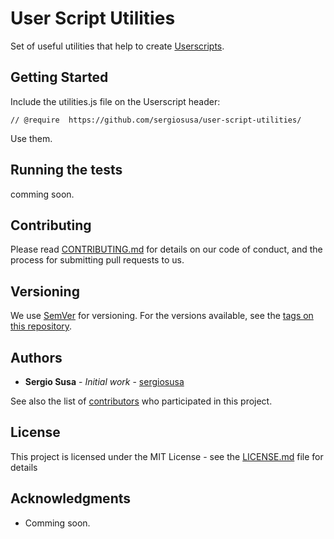 # User Script Utilities

Set of useful utilities that help to create [Userscripts](https://en.wikipedia.org/wiki/Userscript).

## Getting Started

Include the utilities.js file on the Userscript header: 

``// @require  https://github.com/sergiosusa/user-script-utilities/``

Use them.

## Running the tests

comming soon.

## Contributing

Please read [CONTRIBUTING.md](https://gist.github.com/PurpleBooth/b24679402957c63ec426) for details on our code of conduct, and the process for submitting pull requests to us.

## Versioning

We use [SemVer](http://semver.org/) for versioning. For the versions available, see the [tags on this repository](https://github.com/sergiosusa/user-script-utilities/tags). 

## Authors

* **Sergio Susa** - *Initial work* - [sergiosusa](https://github.com/sergiosusa)

See also the list of [contributors](https://github.com/sergiosusa/user-script-utilities/contributors) who participated in this project.

## License

This project is licensed under the MIT License - see the [LICENSE.md](LICENSE.md) file for details

## Acknowledgments

* Comming soon.
